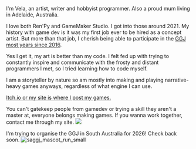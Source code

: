 I'm Vela, an artist, writer and hobbyist programmer. Also a proud mum living in Adelaide, Australia.

I love both Ren'Py and GameMaker Studio. I got into those around 2021. 
My history with game dev is it was my first job ever to be hired as a concept artist. 
But more than that job, I cherish being able to participate in the <a href="https://globalgamejam.org/users/vela-noble">GGJ most years since 2016</a>.

Yes I get it, my art is better than my code. I felt fed up with trying to constantly inspire and communicate with the frosty and distant programmers I met, so I tried learning how to code myself. 

I am a storyteller by nature so am mostly into making and playing narrative-heavy games anyways, regardless of what engine I can use.

 [Itch.io or my site is where I post my games.](https://velanoble.itch.io/) 
 
 You can't gatekeep people from gamedev or trying a skill they aren't a master at, everyone belongs making games.
 If you wanna work together, contact me through my site.
<a href="https://velanoble.com"><img src="https://velanoble.com/art/comics/img/wandering_banner01.gif"></a>

I'm trying to organise the GGJ in South Australia for 2026! Check back soon.
![saggj_mascot_run_small](https://github.com/user-attachments/assets/3c46f8c0-6bb0-4897-9231-5f04f8a13de8)
